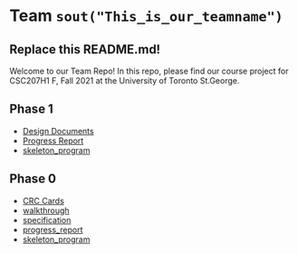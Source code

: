 # Team `sout("This_is_our_teamname")`

## Replace this README.md!
Welcome to our Team Repo! In this repo, please find our course project for 
CSC207H1 F, Fall 2021 at the University of Toronto St.George.

## Phase 1
* [Design Documents](phase1/design_document.md)
* [Progress Report](phase1/progress_report.md)
* [skeleton_program](phase1/Phase_1_README.md)

## Phase 0
* [CRC Cards](phase0/CRC_Cards/CRC_Cards_README.md)
* [walkthrough](phase0/walkthrough.md)
* [specification](phase0/specification.md)
* [progress_report](phase0/progress_report.md)
* [skeleton_program](phase0/Skeleton_README.md)
